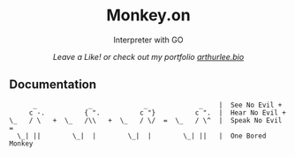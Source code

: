 <div align="center">
  <p>
    <h1>Monkey.on</h1>
  </p>
  <p>
    Interpreter with GO
  </p>
  <p>
    <em>Leave a Like! or check out my portfolio <a href="https://arthurlee.bio">arthurlee.bio</a></em>
  </p>
</div>

## Documentation

```
      _             _             _             _    |  See No Evil +
     c -.          { ".          c "}          c ".  |  Hear No Evil +
\_   / \   +  \_   /\\   +  \_   / \/  =  \_   / \^  |  Speak No Evil =
  \_| ||        \_|  |        \_|  |        \_| ||   |  One Bored Monkey

```